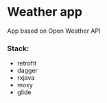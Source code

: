 # Weather app 

App based on Open Weather API

### Stack:
* retrofit
* dagger
* rxjava
* moxy
* glide
